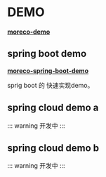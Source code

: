 # DEMO

**[moreco-demo](https://github.com/weechang/moreco/tree/master/moreco-demo)**

## spring boot demo

**[moreco-spring-boot-demo](https://github.com/weechang/moreco/blob/master/moreco-demo/moreco-spring-boot-demo)**

sprig boot 的 快速实现demo。

## spring cloud demo a

::: warning
开发中
:::

## spring cloud demo b

::: warning
开发中
:::
